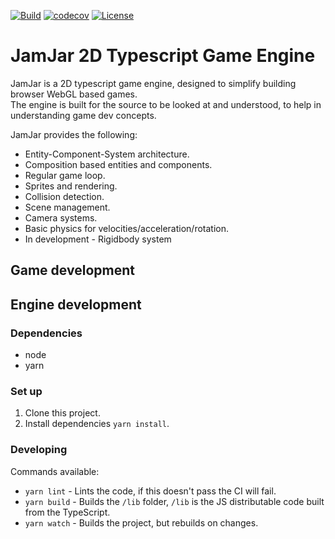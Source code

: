 [![Build](https://github.com/jthomperoo/jamjar/workflows/JamJar/badge.svg)](https://github.com/jthomperoo/JamJar/actions)
[![codecov](https://codecov.io/gh/jthomperoo/jamjar/branch/master/graph/badge.svg)](https://codecov.io/gh/jthomperoo/jamjar)
[![License](http://img.shields.io/:license-apache-blue.svg)](http://www.apache.org/licenses/LICENSE-2.0.html)

# JamJar 2D Typescript Game Engine

JamJar is a 2D typescript game engine, designed to simplify building browser WebGL based games.  
The engine is built for the source to be looked at and understood, to help in understanding game dev concepts.  

JamJar provides the following:
* Entity-Component-System architecture.
* Composition based entities and components.
* Regular game loop.
* Sprites and rendering.
* Collision detection.
* Scene management.
* Camera systems.
* Basic physics for velocities/acceleration/rotation.
* In development - Rigidbody system

## Game development

## Engine development

### Dependencies

* node
* yarn

### Set up

1. Clone this project.
2. Install dependencies `yarn install`.

### Developing

Commands available:

* `yarn lint` - Lints the code, if this doesn't pass the CI will fail.
* `yarn build` - Builds the `/lib` folder, `/lib` is the JS distributable code built from the TypeScript.
* `yarn watch` - Builds the project, but rebuilds on changes.